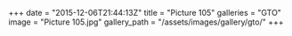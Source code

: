 +++
date = "2015-12-06T21:44:13Z"
title = "Picture 105"
galleries = "GTO"
image = "Picture 105.jpg"
gallery_path = "/assets/images/gallery/gto/"
+++

